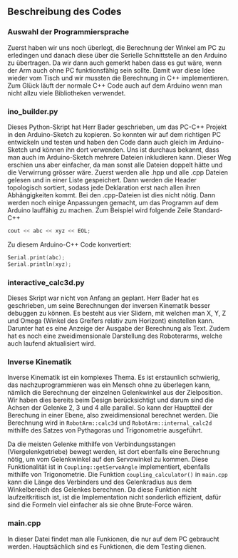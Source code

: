 ## Beschreibung des Codes

### Auswahl der Programmiersprache
Zuerst haben wir uns noch überlegt, die Berechnung der Winkel am PC zu erledingen und danach diese über die Serielle Schnittstelle an den Arduino zu übertragen.
Da wir dann auch gemerkt haben dass es gut wäre, wenn der Arm auch ohne PC funktionsfähig sein sollte. Damit war diese Idee wieder vom Tisch und wir mussten die Berechnung in C++ implementieren.
Zum Glück läuft der normale C++ Code auch auf dem Arduino wenn man nicht allzu viele Bibliotheken verwendet.

### ino_builder.py
Dieses Python-Skript hat Herr Bader geschrieben, um das PC-C++ Projekt in den Arduino-Sketch zu kopieren.
So konnten wir auf dem richtigen PC entwickeln und testen und haben den Code dann auch gleich im Arduino-Sketch und können ihn dort verwenden.
Uns ist durchaus bekannt, dass man auch im Arduino-Sketch mehrere Dateien inkludieren kann.
Dieser Weg erschien uns aber einfacher, da man sonst alle Dateien doppelt hätte und die Verwirrung grösser wäre.
Zuerst werden alle .hpp und alle .cpp Dateien gelesen und in einer Liste gespeichert.
Dann werden die Header topologisch sortiert, sodass jede Deklaration erst nach allen ihren Abhängigkeiten kommt. Bei den .cpp-Dateien ist dies nicht nötig.
Dann werden noch einige Anpassungen gemacht, um das Programm auf dem Arduino lauffähig zu machen. 
Zum Beispiel wird folgende Zeile Standard-C++
```c++
cout << abc << xyz << EOL;
```
Zu diesem Arduino-C++ Code konvertiert:
```c++
Serial.print(abc);
Serial.println(xyz);
```

### interactive_calc3d.py
Dieses Skript war nicht von Anfang an geplant. Herr Bader hat es geschrieben, um seine Berechnungen der inversen Kinematik besser debuggen zu können.
Es besteht aus vier Slidern, mit welchen man X, Y, Z und Omega (Winkel des Greifers relativ zum Horizont) einstellen kann. Darunter hat es eine Anzeige der Ausgabe der Berechnung als Text.
Zudem hat es noch eine zweidimensionale Darstellung des Roboterarms, welche auch laufend aktualisiert wird.

### Inverse Kinematik
Inverse Kinematik ist ein komplexes Thema. Es ist erstaunlich schwierig, das nachzuprogrammieren was ein Mensch ohne zu überlegen kann, nämlich die Berechnung der einzelnen Gelenkwinkel aus der Zielposition.
Wir haben dies bereits beim Design berücksichtigt und darum sind die Achsen der Gelenke 2, 3 und 4 alle parallel. So kann der Hauptteil der Berechung in einer Ebene, also zweidimensional berechnet werden.
Die Berechnung wird in `RobotArm::calc3d` und `RobotArm::internal_calc2d` mithilfe des Satzes von Pythagoras und Trigonometrie ausgeführt.
 
Da die meisten Gelenke mithilfe von Verbindungsstangen (Viergelenkgetriebe) bewegt werden, ist dort ebenfalls eine Berechnung nötig, um vom Gelenkwinkel auf den Servowinkel zu kommen.
Diese Funktionalität ist in `Coupling::getServoAngle` implementiert, ebenfalls mithilfe von Trigonometrie.
Die Funktion `coupling_calculator()` in `main.cpp` kann die Länge des Verbinders und des Gelenkradius aus dem Winkelbereich des Gelenkes berechnen.
Da diese Funktion nicht laufzeitkritisch ist, ist die Implementation nicht sonderlich effizient, dafür sind die Formeln viel einfacher als sie ohne Brute-Force wären.

### main.cpp
In dieser Datei findet man alle Funkionen, die nur auf dem PC gebraucht werden. Hauptsächlich sind es Funktionen, die dem Testing dienen.
